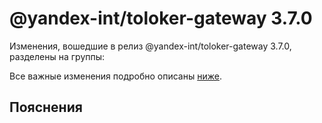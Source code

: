 # @yandex-int/toloker-gateway 3.7.0

<!-- ЧЕЛОВЕЧЕСКОЕ ВСТУПЛЕНИЕ -->

Изменения, вошедшие в релиз @yandex-int/toloker-gateway 3.7.0, разделены на группы:

Все важные изменения подробно описаны [ниже](#Пояснения).

## Пояснения

